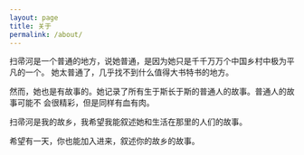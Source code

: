 ```yaml
---
layout: page
title: 关于
permalink: /about/
---
```


扫帚河是一个普通的地方，说她普通，是因为她只是千千万万个中国乡村中极为平凡的一个。
她太普通了，几乎找不到什么值得大书特书的地方。

然而，她也是有故事的。她记录了所有生于斯长于斯的普通人的故事。普通人的故事可能不
会很精彩，但是同样有血有肉。

扫帚河是我的故乡，我希望我能叙述她和生活在那里的人们的故事。

希望有一天，你也能加入进来，叙述你的故乡的故事。

